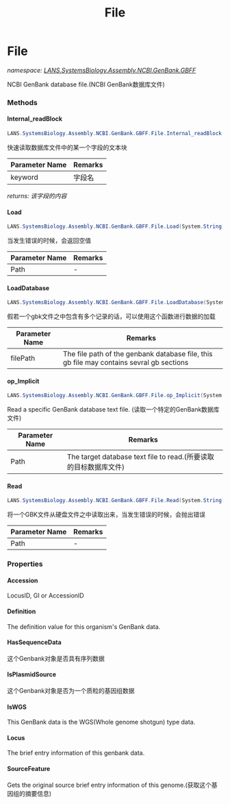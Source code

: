 ﻿---
title: File
---

# File
_namespace: [LANS.SystemsBiology.Assembly.NCBI.GenBank.GBFF](N-LANS.SystemsBiology.Assembly.NCBI.GenBank.GBFF.html)_

NCBI GenBank database file.(NCBI GenBank数据库文件)



### Methods

#### Internal_readBlock
```csharp
LANS.SystemsBiology.Assembly.NCBI.GenBank.GBFF.File.Internal_readBlock(System.String,System.String[]@)
```
快速读取数据库文件中的某一个字段的文本块

|Parameter Name|Remarks|
|--------------|-------|
|keyword|字段名|

_returns: 该字段的内容_

#### Load
```csharp
LANS.SystemsBiology.Assembly.NCBI.GenBank.GBFF.File.Load(System.String)
```
当发生错误的时候，会返回空值

|Parameter Name|Remarks|
|--------------|-------|
|Path|-|


#### LoadDatabase
```csharp
LANS.SystemsBiology.Assembly.NCBI.GenBank.GBFF.File.LoadDatabase(System.String)
```
假若一个gbk文件之中包含有多个记录的话，可以使用这个函数进行数据的加载

|Parameter Name|Remarks|
|--------------|-------|
|filePath|The file path of the genbank database file, this gb file may contains sevral gb sections|


#### op_Implicit
```csharp
LANS.SystemsBiology.Assembly.NCBI.GenBank.GBFF.File.op_Implicit(System.String)~LANS.SystemsBiology.Assembly.NCBI.GenBank.GBFF.File
```
Read a specific GenBank database text file.
 (读取一个特定的GenBank数据库文件)

|Parameter Name|Remarks|
|--------------|-------|
|Path|The target database text file to read.(所要读取的目标数据库文件)|


#### Read
```csharp
LANS.SystemsBiology.Assembly.NCBI.GenBank.GBFF.File.Read(System.String)
```
将一个GBK文件从硬盘文件之中读取出来，当发生错误的时候，会抛出错误

|Parameter Name|Remarks|
|--------------|-------|
|Path|-|



### Properties

#### Accession
LocusID, GI or AccessionID
#### Definition
The definition value for this organism's GenBank data.
#### HasSequenceData
这个Genbank对象是否具有序列数据
#### IsPlasmidSource
这个Genbank对象是否为一个质粒的基因组数据
#### IsWGS
This GenBank data is the WGS(Whole genome shotgun) type data.
#### Locus
The brief entry information of this genbank data.
#### SourceFeature
Gets the original source brief entry information of this genome.(获取这个基因组的摘要信息)
